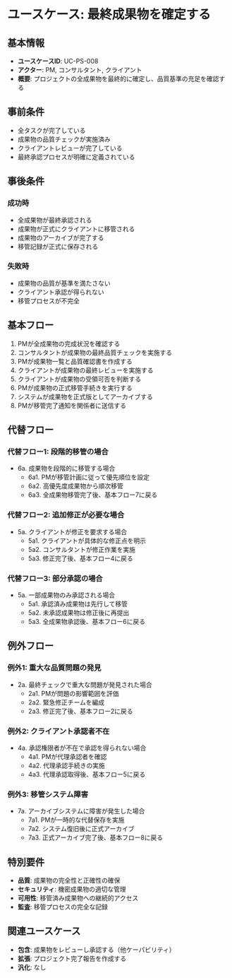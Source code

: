 # ユースケース: 最終成果物を確定する

## 基本情報
- **ユースケースID**: UC-PS-008
- **アクター**: PM, コンサルタント, クライアント
- **概要**: プロジェクトの全成果物を最終的に確定し、品質基準の充足を確認する

## 事前条件
- 全タスクが完了している
- 成果物の品質チェックが実施済み
- クライアントレビューが完了している
- 最終承認プロセスが明確に定義されている

## 事後条件
### 成功時
- 全成果物が最終承認される
- 成果物が正式にクライアントに移管される
- 成果物のアーカイブが完了する
- 移管記録が正式に保存される

### 失敗時
- 成果物の品質が基準を満たさない
- クライアント承認が得られない
- 移管プロセスが不完全

## 基本フロー
1. PMが全成果物の完成状況を確認する
2. コンサルタントが成果物の最終品質チェックを実施する
3. PMが成果物一覧と品質確認書を作成する
4. クライアントが成果物の最終レビューを実施する
5. クライアントが成果物の受領可否を判断する
6. PMが成果物の正式移管手続きを実行する
7. システムが成果物を正式版としてアーカイブする
8. PMが移管完了通知を関係者に送信する

## 代替フロー
### 代替フロー1: 段階的移管の場合
- 6a. 成果物を段階的に移管する場合
  - 6a1. PMが移管計画に従って優先順位を設定
  - 6a2. 高優先度成果物から順次移管
  - 6a3. 全成果物移管完了後、基本フロー7に戻る

### 代替フロー2: 追加修正が必要な場合
- 5a. クライアントが修正を要求する場合
  - 5a1. クライアントが具体的な修正点を明示
  - 5a2. コンサルタントが修正作業を実施
  - 5a3. 修正完了後、基本フロー4に戻る

### 代替フロー3: 部分承認の場合
- 5a. 一部成果物のみ承認される場合
  - 5a1. 承認済み成果物は先行して移管
  - 5a2. 未承認成果物は修正後に再提出
  - 5a3. 全成果物承認後、基本フロー6に戻る

## 例外フロー
### 例外1: 重大な品質問題の発見
- 2a. 最終チェックで重大な問題が発見された場合
  - 2a1. PMが問題の影響範囲を評価
  - 2a2. 緊急修正チームを編成
  - 2a3. 修正完了後、基本フロー2に戻る

### 例外2: クライアント承認者不在
- 4a. 承認権限者が不在で承認を得られない場合
  - 4a1. PMが代理承認者を確認
  - 4a2. 代理承認手続きの実施
  - 4a3. 代理承認取得後、基本フロー5に戻る

### 例外3: 移管システム障害
- 7a. アーカイブシステムに障害が発生した場合
  - 7a1. PMが一時的な代替保存を実施
  - 7a2. システム復旧後に正式アーカイブ
  - 7a3. 正式アーカイブ完了後、基本フロー8に戻る

## 特別要件
- **品質**: 成果物の完全性と正確性の確保
- **セキュリティ**: 機密成果物の適切な管理
- **可用性**: 移管済み成果物への継続的アクセス
- **監査**: 移管プロセスの完全な記録

## 関連ユースケース
- **包含**: 成果物をレビューし承認する（他ケーパビリティ）
- **拡張**: プロジェクト完了報告を作成する
- **汎化**: なし